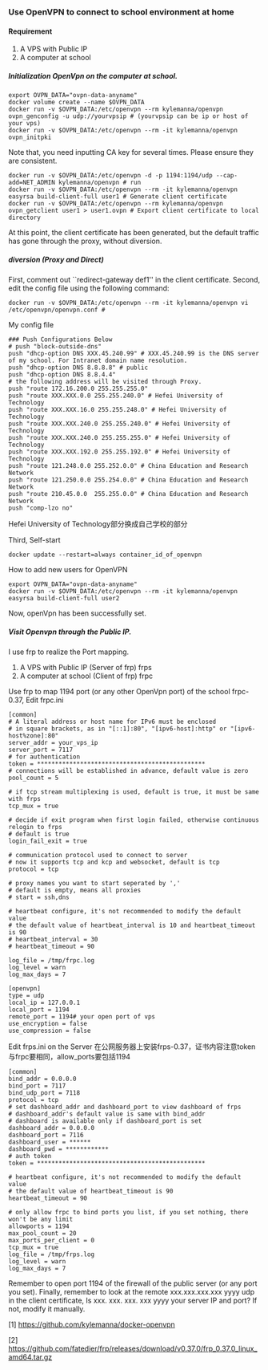 
### Use OpenVPN to connect to school environment at home

#### Requirement
1. A VPS with Public IP 
2. A computer at school

##### Initialization OpenVpn on the computer at school. 
```
export OVPN_DATA="ovpn-data-anyname"
docker volume create --name $OVPN_DATA
docker run -v $OVPN_DATA:/etc/openvpn --rm kylemanna/openvpn ovpn_genconfig -u udp://yourvpsip # (yourvpsip can be ip or host of your vps)
docker run -v $OVPN_DATA:/etc/openvpn --rm -it kylemanna/openvpn ovpn_initpki
```

Note that, you need inputting CA key for several times. Please ensure they are consistent. 
```
docker run -v $OVPN_DATA:/etc/openvpn -d -p 1194:1194/udp --cap-add=NET_ADMIN kylemanna/openvpn # run
docker run -v $OVPN_DATA:/etc/openvpn --rm -it kylemanna/openvpn easyrsa build-client-full user1 # Generate client certificate
docker run -v $OVPN_DATA:/etc/openvpn --rm kylemanna/openvpn ovpn_getclient user1 > user1.ovpn # Export client certificate to local directory
```
At this point, the client certificate has been generated, but the default traffic has gone through the proxy, without diversion.

##### diversion (Proxy and Direct)
First, comment out ``redirect-gateway def1'' in the client certificate. 
Second, edit the config file using the following command: 
```
docker run -v $OVPN_DATA:/etc/openvpn --rm -it kylemanna/openvpn vi /etc/openvpn/openvpn.conf # 
```

My config file
```
### Push Configurations Below
# push "block-outside-dns"
push "dhcp-option DNS XXX.45.240.99" # XXX.45.240.99 is the DNS server of my school. For Intranet domain name resolution. 
push "dhcp-option DNS 8.8.8.8" # public 
push "dhcp-option DNS 8.8.4.4"
# the following address will be visited through Proxy. 
push "route 172.16.200.0 255.255.255.0"
push "route XXX.XXX.0.0 255.255.240.0" # Hefei University of Technology
push "route XXX.XXX.16.0 255.255.248.0" # Hefei University of Technology
push "route XXX.XXX.240.0 255.255.240.0" # Hefei University of Technology
push "route XXX.XXX.240.0 255.255.255.0" # Hefei University of Technology
push "route XXX.XXX.192.0 255.255.192.0" # Hefei University of Technology
push "route 121.248.0.0 255.252.0.0" # China Education and Research Network
push "route 121.250.0.0 255.254.0.0" # China Education and Research Network
push "route 210.45.0.0  255.255.0.0" # China Education and Research Network
push "comp-lzo no"
```
Hefei University of Technology部分换成自己学校的部分

Third, Self-start
```
docker update --restart=always container_id_of_openvpn
```

How to add new users for OpenVPN
```
export OVPN_DATA="ovpn-data-anyname"
docker run -v $OVPN_DATA:/etc/openvpn --rm -it kylemanna/openvpn easyrsa build-client-full user2
```
Now, openVpn has been successfully set. 

##### Visit Openvpn through the Public IP. 
I use frp to realize the Port mapping.
1. A VPS with Public IP (Server of frp) frps
2. A computer at school (Client of frp) frpc

Use frp to map 1194 port (or any other OpenVpn port) of the school 
frpc-0.37,
Edit frpc.ini 
```
[common]
# A literal address or host name for IPv6 must be enclosed
# in square brackets, as in "[::1]:80", "[ipv6-host]:http" or "[ipv6-host%zone]:80"
server_addr = your_vps_ip
server_port = 7117
# for authentication
token = ***********************************************
# connections will be established in advance, default value is zero
pool_count = 5

# if tcp stream multiplexing is used, default is true, it must be same with frps
tcp_mux = true

# decide if exit program when first login failed, otherwise continuous relogin to frps
# default is true
login_fail_exit = true

# communication protocol used to connect to server
# now it supports tcp and kcp and websocket, default is tcp
protocol = tcp

# proxy names you want to start seperated by ','
# default is empty, means all proxies
# start = ssh,dns

# heartbeat configure, it's not recommended to modify the default value
# the default value of heartbeat_interval is 10 and heartbeat_timeout is 90
# heartbeat_interval = 30
# heartbeat_timeout = 90

log_file = /tmp/frpc.log
log_level = warn
log_max_days = 7

[openvpn]
type = udp
local_ip = 127.0.0.1
local_port = 1194
remote_port = 1194# your open port of vps
use_encryption = false
use_compression = false

```
Edit frps.ini on the Server 
在公网服务器上安装frps-0.37，证书内容注意token与frpc要相同，allow_ports要包括1194
```
[common]
bind_addr = 0.0.0.0
bind_port = 7117
bind_udp_port = 7118
protocol = tcp
# set dashboard_addr and dashboard_port to view dashboard of frps
# dashboard_addr's default value is same with bind_addr
# dashboard is available only if dashboard_port is set
dashboard_addr = 0.0.0.0
dashboard_port = 7116
dashboard_user = ******
dashboard_pwd = ************
# auth token
token = ***********************************************

# heartbeat configure, it's not recommended to modify the default value
# the default value of heartbeat_timeout is 90
heartbeat_timeout = 90

# only allow frpc to bind ports you list, if you set nothing, there won't be any limit
allowports = 1194
max_pool_count = 20
max_ports_per_client = 0
tcp_mux = true
log_file = /tmp/frps.log
log_level = warn
log_max_days = 7

```
Remember to open port 1194 of the firewall of the public server (or any port you set).
Finally, remember to look at the remote xxx.xxx.xxx.xxx yyyy udp in the client certificate, Is xxx. xxx. xxx. xxx yyyy your server IP and port? If not, modify it manually.
 
[1] https://github.com/kylemanna/docker-openvpn

[2] https://github.com/fatedier/frp/releases/download/v0.37.0/frp_0.37.0_linux_amd64.tar.gz
